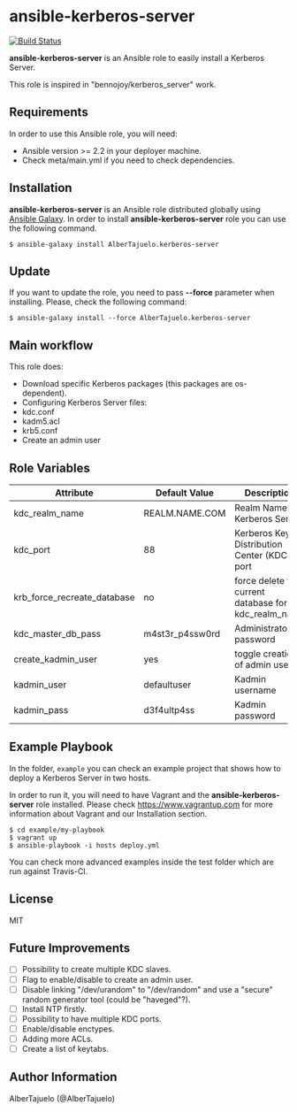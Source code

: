 ansible-kerberos-server
=======================

[![Build Status](https://travis-ci.org/AlberTajuelo/ansible-kerberos-server.svg?branch=master)](https://travis-ci.org/AlberTajuelo/ansible-kerberos-server)

**ansible-kerberos-server** is an Ansible role to easily install a Kerberos Server.

This role is inspired in "bennojoy/kerberos_server" work.

Requirements
------------

In order to use this Ansible role, you will need:

* Ansible version >= 2.2 in your deployer machine.
* Check meta/main.yml if you need to check dependencies.

Installation
------------

**ansible-kerberos-server** is an Ansible role distributed globally using [Ansible Galaxy](https://galaxy.ansible.com/). In order to install **ansible-kerberos-server** role you can use the following command.

```
$ ansible-galaxy install AlberTajuelo.kerberos-server
```

Update
------

If you want to update the role, you need to pass **--force** parameter when installing. Please, check the following command:

```
$ ansible-galaxy install --force AlberTajuelo.kerberos-server
```

Main workflow
-------------

This role does:
* Download specific Kerberos packages (this packages are os-dependent).
* Configuring Kerberos Server files:
 * kdc.conf
 * kadm5.acl
 * krb5.conf
* Create an admin user

Role Variables
--------------


| Attribute 		| Default Value 	| Description  									|
|---        		|---				|---											|
| kdc_realm_name  		| REALM.NAME.COM	| Realm Name for Kerberos Server				|
| kdc_port  		| 88			  	| Kerberos Key Distribution Center (KDC) port 	|
| krb_force_recreate_database  	| no   	| force delete the current database for kdc_realm_name 					  	|
| kdc_master_db_pass  	| m4st3r_p4ssw0rd  	| Administrator password					  	|
| create_kadmin_user  	| yes   	| toggle creation of admin user 					  	|
| kadmin_user  		| defaultuser 	 	| Kadmin username							  	|
| kadmin_pass  		| d3f4ultp4ss  		| Kadmin password							  	|


Example Playbook
----------------

In the folder, `example` you can check an example project that shows how to deploy a Kerberos Server in two hosts.

In order to run it, you will need to have Vagrant and the **ansible-kerberos-server** role installed. Please check https://www.vagrantup.com for more information about Vagrant and our Installation section.

```
$ cd example/my-playbook
$ vagrant up
$ ansible-playbook -i hosts deploy.yml
```

You can check more advanced examples inside the test folder which are run against Travis-CI.

License
-------

MIT

Future Improvements
-------------------

- [ ] Possibility to create multiple KDC slaves.
- [ ] Flag to enable/disable to create an admin user.
- [ ] Disable linking "/dev/urandom" to "/dev/random" and use a "secure" random generator tool (could be "haveged"?).
- [ ] Install NTP firstly.
- [ ] Possibility to have multiple KDC ports.
- [ ] Enable/disable enctypes.
- [ ] Adding more ACLs.
- [ ] Create a list of keytabs.

Author Information
------------------

AlberTajuelo (@AlberTajuelo)
